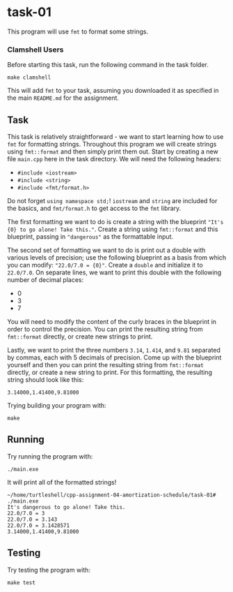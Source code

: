 # task-01

This program will use `fmt` to format some strings.

### Clamshell Users

Before starting this task, run the following command in the task folder.

```shell
make clamshell
```

This will add `fmt` to your task, assuming you downloaded it as specified in the main `README.md` for the assignment.

## Task

This task is relatively straightforward - we want to start learning how to use `fmt` for formatting strings. Throughout this program we will create strings using `fmt::format` and then simply print them out. Start by creating a new file `main.cpp` here in the task directory. We will need the following headers:

* `#include <iostream>`
* `#include <string>`
* `#include <fmt/format.h>`

Do not forget `using namespace std;`! `iostream` and `string` are included for the basics, and `fmt/format.h` to get access to the `fmt` library.

The first formatting we want to do is create a string with the blueprint `"It's {0} to go alone! Take this."`. Create a string using `fmt::format` and this blueprint, passing in `"dangerous"` as the formattable input.

The second set of formatting we want to do is print out a double with various levels of precision; use the following blueprint as a basis from which you can modify: `"22.0/7.0 = {0}"`. Create a `double` and initialize it to `22.0/7.0`. On separate lines, we want to print this double with the following number of decimal places:

* 0
* 3
* 7

You will need to modify the content of the curly braces in the blueprint in order to control the precision. You can print the resulting string from `fmt::format` directly, or create new strings to print.

Lastly, we want to print the three numbers `3.14`, `1.414`, and `9.81` separated by commas, each with 5 decimals of precision. Come up with the blueprint yourself and then you can print the resulting string from `fmt::format` directly, or create a new string to print. For this formatting, the resulting string should look like this:

```text
3.14000,1.41400,9.81000
```

Trying building your program with:

```shell
make
```

## Running

Try running the program with:

```shell
./main.exe
```

It will print all of the formatted strings!

```shell
~/home/turtleshell/cpp-assignment-04-amortization-schedule/task-01# ./main.exe 
It's dangerous to go alone! Take this.
22.0/7.0 = 3
22.0/7.0 = 3.143
22.0/7.0 = 3.1428571
3.14000,1.41400,9.81000
```

## Testing

Try testing the program with:

```shell
make test
```
